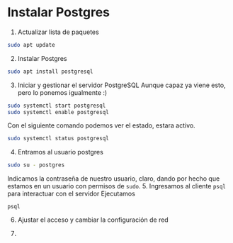 # Instalar Postgres
1. Actualizar lista de paquetes
```bash
sudo apt update
```
2. Instalar Postgres
```bash
sudo apt install postgresql
```
3. Iniciar y gestionar el servidor PostgreSQL
Aunque capaz ya viene esto, pero lo ponemos igualmente :)

```bash
sudo systemctl start postgresql
sudo systemctl enable postgresql
```
Con el siguiente comando podemos ver el estado, estara activo.
```bash
sudo systemctl status postgresql
```
4. Entramos al usuario postgres
```bash
sudo su - postgres
```
Indicamos la contraseña de nuestro usuario, claro, dando por hecho que estamos en un usuario con permisos de `sudo`.
5. Ingresamos al cliente `psql` para interactuar con el servidor
Ejecutamos 
```
psql
```
6. Ajustar el acceso y cambiar la configuración de red

7. 
